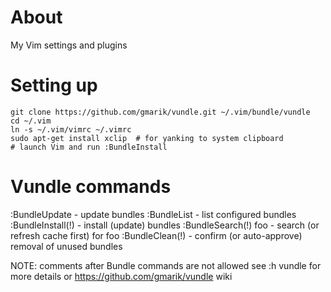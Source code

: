 About
=====
My Vim settings and plugins


Setting up
==========

    git clone https://github.com/gmarik/vundle.git ~/.vim/bundle/vundle
    cd ~/.vim
    ln -s ~/.vim/vimrc ~/.vimrc
    sudo apt-get install xclip  # for yanking to system clipboard
    # launch Vim and run :BundleInstall


Vundle commands
===============
:BundleUpdate        - update bundles
:BundleList          - list configured bundles
:BundleInstall(!)    - install (update) bundles
:BundleSearch(!) foo - search (or refresh cache first) for foo
:BundleClean(!)      - confirm (or auto-approve) removal of unused bundles

NOTE: comments after Bundle commands are not allowed
see :h vundle for more details or https://github.com/gmarik/vundle wiki
